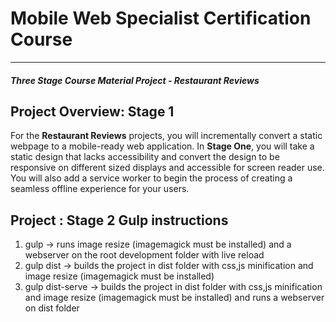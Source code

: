 # Mobile Web Specialist Certification Course
---
#### _Three Stage Course Material Project - Restaurant Reviews_

## Project Overview: Stage 1

For the **Restaurant Reviews** projects, you will incrementally convert a static webpage to a mobile-ready web application. In **Stage One**, you will take a static design that lacks accessibility and convert the design to be responsive on different sized displays and accessible for screen reader use. You will also add a service worker to begin the process of creating a seamless offline experience for your users.

## Project : Stage 2 Gulp instructions

1)  gulp                 -> runs image resize (imagemagick must be installed) and a webserver on the root development folder with live reload
2)  gulp dist            -> builds the project in dist folder with css,js minification and image resize (imagemagick must be installed)
2)  gulp dist-serve      -> builds the project in dist folder with css,js minification and image resize (imagemagick must be installed) and runs a webserver on dist folder
